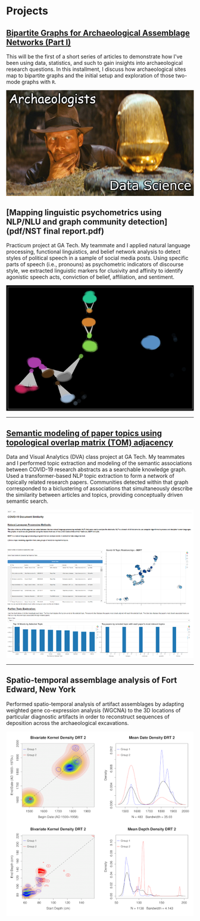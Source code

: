 
# Projects

## [Bipartite Graphs for Archaeological Assemblage Networks (Part I)](docs\assemblage_network_doc.html)

This will be the first of a short series of articles to demonstrate how I've
been using data, statistics, and such to gain insights into archaeological
research questions. In this installment, I discuss how archaeological sites map
to bipartite graphs and the initial setup and exploration of those two-mode
graphs with `R`.

![Indiana Jones and the Temple of Math.](docs/assemblage_network/archaeo_DS.png)

## [Mapping linguistic psychometrics using NLP/NLU and graph community detection](pdf/NST final report.pdf)

Practicum project at GA Tech. My teammate and I applied natural language
processing, functional linguistics, and belief network analysis to detect
styles of political speech in a sample of social media posts. Using specific
parts of speech (i.e., pronouns) as psychometric indicators of discourse style,
we extracted linguistic markers for clusivity and affinity to identify
agonistic speech acts, conviction of belief, affiliation, and sentiment.

![Graph of Clusivity discourse communities.](images/Piper_thumb.png)

---

## [Semantic modeling of paper topics using topological overlap matrix (TOM) adjacency](pdf/dnd_final_report.pdf)

Data and Visual Analytics (DVA) class project at GA Tech. My teammates and I
performed topic extraction and modeling of the semantic associations between
COVID-19 research abstracts as a searchable knowledge graph. Used a
transformer-based NLP topic extraction to form a network of topically related
research papers. Communities detected within that graph corresponded to a
biclustering of associations that simultaneously describe the similarity
between articles and topics, providing conceptually driven semantic search.

![Semantic topic modeling dashboard.](images/DVA_thumb.png)

---

## Spatio-temporal assemblage analysis of Fort Edward, New York  

Performed spatio-temporal analysis of artifact assemblages by adapting weighted
gene co-expression analysis (WGCNA) to the 3D locations of particular
diagnostic artifacts in order to reconstruct sequences of deposition across the
archaeological excavations.

![Date and depth separations of clustered assemblage groups.](images/FTED_thumb.png)
